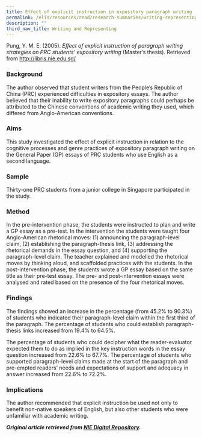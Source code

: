 ```yaml
---
title: Effect of explicit instruction in expository paragraph writing
permalink: /elis/resources/read/research-summaries/writing-representing/effect-explicit-instruction-in-writing/
description: ""
third_nav_title: Writing and Representing
---
```

Pung, Y. M. E. (2005). _Effect of explicit instruction of paragraph writing strategies on PRC students' expository writing_ (Master’s thesis). Retrieved from http://libris.nie.edu.sg/

### Background

The author observed that student writers from the People’s Republic of China (PRC) experienced difficulties in expository essays. The author believed that their inability to write expository paragraphs could perhaps be attributed to the Chinese conventions of academic writing they used, which differed from Anglo-American conventions.

### Aims

This study investigated the effect of explicit instruction in relation to the cognitive processes and genre practices of expository paragraph writing on the General Paper (GP) essays of PRC students who use English as a second language.

### Sample

Thirty-one PRC students from a junior college in Singapore participated in the study.

### Method

In the pre-intervention phase, the students were instructed to plan and write a GP essay as a pre-test. In the intervention the students were taught four Anglo-American rhetorical moves: (1) announcing the paragraph-level claim, (2) establishing the paragraph-thesis link, (3) addressing the rhetorical demands in the essay question, and (4) supporting the paragraph-level claim. The teacher explained and modelled the rhetorical moves by thinking aloud, and scaffolded practices with the students. In the post-intervention phase, the students wrote a GP essay based on the same title as their pre-test essay. The pre- and post-intervention essays were analysed and rated based on the presence of the four rhetorical moves.

### Findings

The findings showed an increase in the percentage (from 45.2% to 90.3%) of students who indicated their paragraph-level claim within the first third of the paragraph. The percentage of students who could establish paragraph-thesis links increased from 19.4% to 64.5%.

The percentage of students who could decipher what the reader-evaluator expected them to do as implied in the key instruction words in the essay question increased from 22.6% to 67.7%. The percentage of students who supported paragraph-level claims made at the start of the paragraph and pre-empted readers’ needs and expectations of support and adequacy in answer increased from 22.6% to 72.2%.

### Implications

The author recommended that explicit instruction be used not only to benefit non-native speakers of English, but also other students who were unfamiliar with academic writing.


**_Original article retrieved from [NIE Digital Repository](https://repository.nie.edu.sg/)._**
